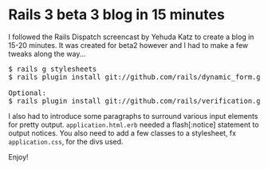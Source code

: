 # Rails 3 beta 3 blog in 15 minutes #
I followed the Rails Dispatch screencast by Yehuda Katz to create a blog in 15-20 minutes. 
It was created for beta2 however and I had to make a few tweaks along the way...

<pre>
$ rails g stylesheets
$ rails plugin install git://github.com/rails/dynamic_form.git

Optional:
$ rails plugin install git://github.com/rails/verification.git 
</pre>

I also had to introduce some paragraphs to surround various input elements for pretty output.
`application.html.erb` needed a flash[:notice] statement to output notices.
You also need to add a few classes to a stylesheet, fx `application.css`, for the divs used.

Enjoy!  